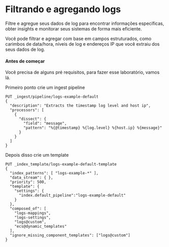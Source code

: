 # Filtrando e agregando logs

Filtre e agregue seus dados de log para encontrar informações específicas, obter insights e monitorar seus sistemas de forma mais eficiente. 

Você pode filtrar e agregar com base em campos estruturados, como carimbos de data/hora, níveis de log e endereços IP que você extraiu dos seus dados de log.

#### Antes de começar
Você precisa de alguns pré requisitos, para fazer esse laboratório, vamos lá.

Primeiro ponto crie um ingest pipeline

```
PUT _ingest/pipeline/logs-example-default
{
  "description": "Extracts the timestamp log level and host ip",
  "processors": [
    {
      "dissect": {
        "field": "message",
        "pattern": "%{@timestamp} %{log.level} %{host.ip} %{message}"
      }
    }
  ]
}
```

Depois disso crie um template

```
PUT _index_template/logs-example-default-template
{
  "index_patterns": [ "logs-example-*" ],
  "data_stream": { },
  "priority": 500,
  "template": {
    "settings": {
      "index.default_pipeline":"logs-example-default"
    }
  },
  "composed_of": [
    "logs-mappings",
    "logs-settings",
    "logs@custom",
    "ecs@dynamic_templates"
  ],
  "ignore_missing_component_templates": ["logs@custom"]
}
```